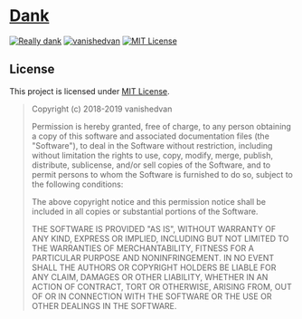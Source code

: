 # [Dank](https://vanishedvan.github.io/dank)
[![Really dank](https://img.shields.io/badge/really-dank-e34c26.svg?longCache=true&style=flat-square)](https://vanishedvan.github.io/dank) [![vanishedvan](https://img.shields.io/badge/owner-vanishedvan-44cc11.svg?longCache=true&style=flat-square)](https://github.com/vanishedvan) [![MIT License](https://img.shields.io/badge/license-MIT-0366d6.svg?longCache=true&style=flat-square)](/LICENSE)

## License
This project is licensed under [MIT License](/LICENSE).

> Copyright (c) 2018-2019 vanishedvan
> 
> Permission is hereby granted, free of charge, to any person obtaining a copy
> of this software and associated documentation files (the "Software"), to deal
> in the Software without restriction, including without limitation the rights
> to use, copy, modify, merge, publish, distribute, sublicense, and/or sell
> copies of the Software, and to permit persons to whom the Software is
> furnished to do so, subject to the following conditions:
> 
> The above copyright notice and this permission notice shall be included in all
> copies or substantial portions of the Software.
> 
> THE SOFTWARE IS PROVIDED "AS IS", WITHOUT WARRANTY OF ANY KIND, EXPRESS OR
> IMPLIED, INCLUDING BUT NOT LIMITED TO THE WARRANTIES OF MERCHANTABILITY,
> FITNESS FOR A PARTICULAR PURPOSE AND NONINFRINGEMENT. IN NO EVENT SHALL THE
> AUTHORS OR COPYRIGHT HOLDERS BE LIABLE FOR ANY CLAIM, DAMAGES OR OTHER
> LIABILITY, WHETHER IN AN ACTION OF CONTRACT, TORT OR OTHERWISE, ARISING FROM,
> OUT OF OR IN CONNECTION WITH THE SOFTWARE OR THE USE OR OTHER DEALINGS IN THE
> SOFTWARE.
